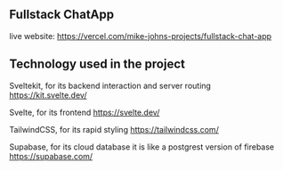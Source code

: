 ## Fullstack ChatApp 
live website: https://vercel.com/mike-johns-projects/fullstack-chat-app


## Technology used in the project

Sveltekit, for its backend interaction and server routing https://kit.svelte.dev/

Svelte, for its frontend https://svelte.dev/

TailwindCSS, for its rapid styling https://tailwindcss.com/

Supabase, for its cloud database it is like a postgrest version of firebase https://supabase.com/
